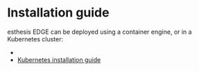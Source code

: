 # Installation guide

esthesis EDGE can be deployed using a container engine, or in a Kubernetes cluster:

- [](Container-engine.md)
- [Kubernetes installation guide](Kubernetes.md)

